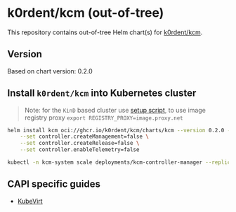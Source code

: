 # k0rdent/kcm (out-of-tree)

This repository contains out-of-tree Helm chart(s) for [k0rdent/kcm](https://docs.k0rdent.io/v0.2.0/quickstarts/quickstart-1-mgmt-node-and-cluster/#install-k0rdent).

## Version

Based on chart version: 0.2.0

## Install `k0rdent/kcm` into Kubernetes cluster

> Note: for the `KinD` based cluster use [setup script](/scripts/kind.sh), to use image registry proxy `export REGISTRY_PROXY=image.proxy.net`

```bash
helm install kcm oci://ghcr.io/k0rdent/kcm/charts/kcm --version 0.2.0 -n kcm-system --create-namespace \
	--set controller.createManagement=false \
	--set controller.createRelease=false \
	--set controller.enableTelemetry=false

kubectl -n kcm-system scale deployments/kcm-controller-manager --replicas=0
```

## CAPI specific guides

- [KubeVirt](/KUBEVIRT.md)
